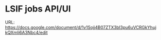 # LSIF jobs API/UI

URL: https://docs.google.com/document/d/1v1Sojj4B07ZTX3bI3pu6uVCRGkYhujkQXmIi6A3Nbc4/edit
